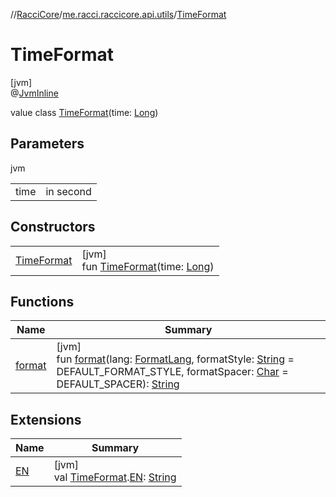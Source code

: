 //[RacciCore](../../../index.md)/[me.racci.raccicore.api.utils](../index.md)/[TimeFormat](index.md)

# TimeFormat

[jvm]\
@[JvmInline](https://kotlinlang.org/api/latest/jvm/stdlib/kotlin.jvm/-jvm-inline/index.html)

value class [TimeFormat](index.md)(time: [Long](https://kotlinlang.org/api/latest/jvm/stdlib/kotlin/-long/index.html))

## Parameters

jvm

| | |
|---|---|
| time | in second |

## Constructors

| | |
|---|---|
| [TimeFormat](-time-format.md) | [jvm]<br>fun [TimeFormat](-time-format.md)(time: [Long](https://kotlinlang.org/api/latest/jvm/stdlib/kotlin/-long/index.html)) |

## Functions

| Name | Summary |
|---|---|
| [format](format.md) | [jvm]<br>fun [format](format.md)(lang: [FormatLang](../-format-lang/index.md), formatStyle: [String](https://kotlinlang.org/api/latest/jvm/stdlib/kotlin/-string/index.html) = DEFAULT_FORMAT_STYLE, formatSpacer: [Char](https://kotlinlang.org/api/latest/jvm/stdlib/kotlin/-char/index.html) = DEFAULT_SPACER): [String](https://kotlinlang.org/api/latest/jvm/stdlib/kotlin/-string/index.html) |

## Extensions

| Name | Summary |
|---|---|
| [EN](../-e-n.md) | [jvm]<br>val [TimeFormat](index.md).[EN](../-e-n.md): [String](https://kotlinlang.org/api/latest/jvm/stdlib/kotlin/-string/index.html) |
